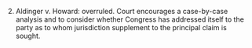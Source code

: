 2.  Aldinger v. Howard: overruled. Court encourages a case-by-case analysis and to consider whether Congress has addressed itself to the party as to whom jurisdiction supplement to the principal claim is sought. 

    